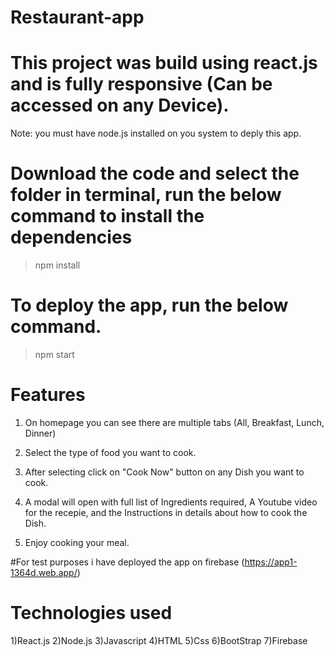 # Restaurant-app

# This project was build using react.js and is fully responsive (Can be accessed on any Device).

Note: you must have node.js installed on you system to deply this app.

# Download the code and select the folder in terminal, run the below command to install the dependencies

>npm install

# To deploy the app, run the below command.

>npm start

# Features

1) On homepage you can see there are multiple tabs (All, Breakfast, Lunch, Dinner)

2) Select the type of food you want to cook.

3) After selecting click on "Cook Now" button on any Dish you want to cook.

4) A modal will open with full list of Ingredients required, A Youtube video for the recepie, and the Instructions in details about how to cook the Dish.

5) Enjoy cooking your meal.

#For test purposes i have deployed the app on firebase (https://app1-1364d.web.app/)

# Technologies used

1)React.js
2)Node.js
3)Javascript
4)HTML
5)Css
6)BootStrap
7)Firebase